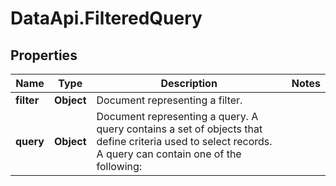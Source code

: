 # DataApi.FilteredQuery

## Properties

Name | Type | Description | Notes
------------ | ------------- | ------------- | -------------
**filter** | **Object** | Document representing a filter.   | 
**query** | **Object** | Document representing a query. A query contains a set of objects that define criteria  used to select records. A query can contain one of the following:  | 


